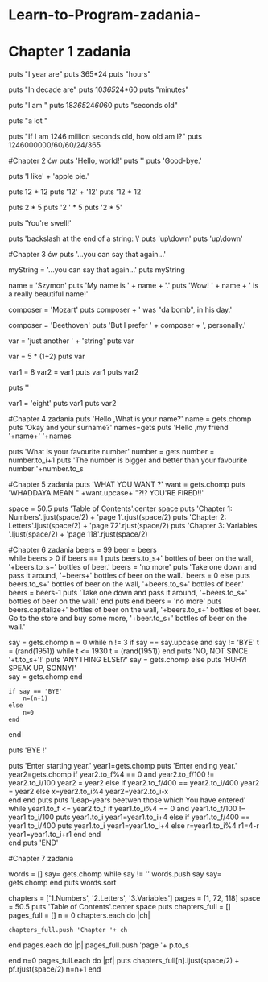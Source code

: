 # Learn-to-Program-zadania-
# Chapter 1 zadania
puts "I year are" 
puts 365*24 
puts "hours"

puts "In decade are"
puts 10*365*24*60
puts "minutes"

puts "I am "
puts 18*365*24*60*60
puts "seconds old"

puts "a lot "

puts "If I am 1246 million seconds old, how old am I?"
puts 1246000000/60/60/24/365

#Chapter 2 ćw
puts 'Hello, world!'
puts ''
puts 'Good-bye.'

puts 'I like' + 'apple pie.'

puts  12  +  12
puts '12' + '12'
puts '12  +  12'

puts  2  *  5
puts '2 ' *  5
puts '2  *  5'

puts 'You\'re swell!'

puts 'backslash at the end of a string:  \\'
puts 'up\\down'
puts 'up\down'

#Chapter 3 ćw
puts '...you can say that again...'

myString = '...you can say that again...'
puts myString

name = 'Szymon'
puts 'My name is ' + name + '.'
puts 'Wow!  ' + name + ' is a really beautiful name!'

composer = 'Mozart'
puts composer + ' was "da bomb", in his day.'

composer = 'Beethoven'
puts 'But I prefer ' + composer + ', personally.'

var = 'just another ' + 'string'
puts var

var = 5 * (1+2)
puts var

var1 = 8
var2 = var1
puts var1
puts var2

puts ''

var1 = 'eight'
puts var1
puts var2

#Chapter 4 zadania
puts 'Hello ,What is your name?'
name = gets.chomp
puts 'Okay and your surname?'
names=gets
puts 'Hello ,my friend '+name+' '+names

puts 'What is your favourite number'
number = gets
number = number.to_i+1
puts 'The number is bigger and better than your favourite number '+number.to_s

#Chapter 5 zadania
puts 'WHAT YOU WANT ?'
want = gets.chomp
puts 'WHADDAYA MEAN "'+want.upcase+'"?!?  YOU\'RE FIRED!!'

space = 50.5
puts 'Table of Contents'.center space
puts 'Chapter 1:  Numbers'.ljust(space/2) + 'page 1'.rjust(space/2)
puts 'Chapter 2:  Letters'.ljust(space/2) + 'page 72'.rjust(space/2)
puts 'Chapter 3:  Variables '.ljust(space/2) + 'page 118'.rjust(space/2)

#Chapter 6 zadania
beers = 99
beer = beers	
while beers > 0 
	if beers == 1
		puts beers.to_s+' bottles of beer on the wall, '+beers.to_s+' bottles of beer.'
		beers = 'no more'
		puts 'Take one down and pass it around, '+beers+' bottles of beer on the wall.'
		beers = 0
	else
		puts beers.to_s+' bottles of beer on the wall, '+beers.to_s+' bottles of beer.'
		beers = beers-1
		puts 'Take one down and pass it around, '+beers.to_s+' bottles of beer on the wall.' 
	end
	puts
end
beers = 'no more'
puts beers.capitalize+' bottles of beer on the wall, '+beers.to_s+' bottles of beer. 
Go to the store and buy some more, '+beer.to_s+' bottles of beer on the wall.'	

say = gets.chomp
n = 0
while n != 3
	if say == say.upcase and say != 'BYE'
		t = (rand(1951))
		while t <= 1930
			t = (rand(1951))
		end
		puts 'NO, NOT SINCE '+t.to_s+'!'
		puts 'ANYTHING ELSE!?'
		say = gets.chomp
	else
		puts 'HUH?!  SPEAK UP, SONNY!'	
		say = gets.chomp
	end

	if say == 'BYE'
		n=(n+1)
	else
		n=0
	end	

end

puts 'BYE !'

puts 'Enter starting year.'
year1=gets.chomp
puts 'Enter ending year.'
year2=gets.chomp
if year2.to_f%4 == 0 and year2.to_f/100 != year2.to_i/100 
		year2 = year2
else if year2.to_f/400 == year2.to_i/400 
			year2 = year2
	else
			x=year2.to_i%4
			year2=year2.to_i-x	
	end
end	
puts
puts 'Leap-years beetwen those which You have entered'	
while year1.to_f <= year2.to_f
	if year1.to_i%4 == 0 and year1.to_f/100 != year1.to_i/100 
		puts year1.to_i
		year1=year1.to_i+4
	else if year1.to_f/400 == year1.to_i/400 
			puts year1.to_i
			year1=year1.to_i+4
		else
			r=year1.to_i%4
			r1=4-r
			year1=year1.to_i+r1
		end
	end		
end
puts 'END'

#Chapter 7 zadania

words = []
say= gets.chomp
while say != ''
	words.push say
	say= gets.chomp
end	
puts words.sort

chapters = ['1.Numbers', '2.Letters', '3.Variables']
pages = [1, 72, 118]
space = 50.5 
puts 'Table of Contents'.center space 
puts
chapters_full = []
pages_full = []
n = 0
chapters.each do |ch| 
	
	chapters_full.push 'Chapter '+ ch 
end
pages.each do |p|
	pages_full.push 'page '+ p.to_s

end
n=0
pages_full.each do |pf|
	puts chapters_full[n].ljust(space/2) + pf.rjust(space/2)
	n=n+1
end
